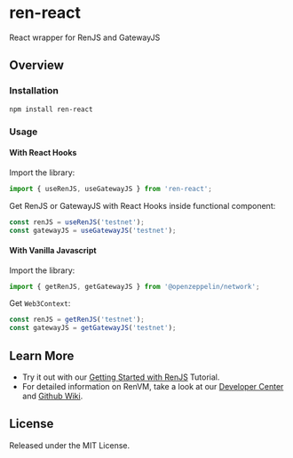 # ren-react
React wrapper for RenJS and GatewayJS

## Overview

### Installation

```console
npm install ren-react
```

### Usage

#### With React Hooks
Import the library:

```javascript
import { useRenJS, useGatewayJS } from 'ren-react';
```

Get RenJS or GatewayJS with React Hooks inside functional component:

```javascript
const renJS = useRenJS('testnet');
const gatewayJS = useGatewayJS('testnet');
```

#### With Vanilla Javascript
Import the library:

```javascript
import { getRenJS, getGatewayJS } from '@openzeppelin/network';
```

Get `Web3Context`:

```javascript
const renJS = getRenJS('testnet');
const gatewayJS = getGatewayJS('testnet');
```

## Learn More

 * Try it out with our [Getting Started with RenJS](https://docs.renproject.io/developers/ren-sdk) Tutorial.
 * For detailed information on RenVM, take a look at our [Developer Center](https://renproject.io/developers) and [Github Wiki](https://github.com/renproject/ren/wiki).

## License

Released under the MIT License.
